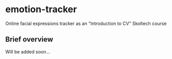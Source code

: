 # emotion-tracker
Online facial expressions tracker as an "Introduction to CV" Skoltech course

## Brief overview
Will be added soon...
